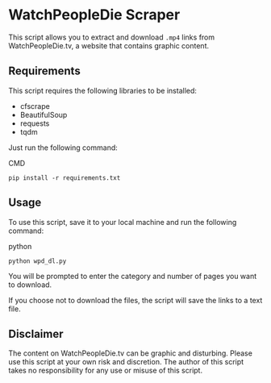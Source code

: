 WatchPeopleDie Scraper
======================

This script allows you to extract and download `.mp4` links from WatchPeopleDie.tv, a website that contains graphic content.

Requirements
------------

This script requires the following libraries to be installed:

-   cfscrape
-   BeautifulSoup
-   requests
-   tqdm

Just run the following command:

CMD

```
pip install -r requirements.txt

```

Usage
-----

To use this script, save it to your local machine and run the following command:

python

```
python wpd_dl.py

```

You will be prompted to enter the category and number of pages you want to download.

If you choose not to download the files, the script will save the links to a text file.

Disclaimer
----------

The content on WatchPeopleDie.tv can be graphic and disturbing. Please use this script at your own risk and discretion. The author of this script takes no responsibility for any use or misuse of this script.